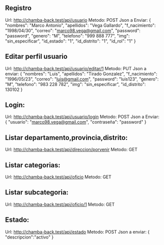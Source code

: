 ## Registro
Url: http://chamba-back.test/api/usuario
Metodo: POST
Json a Enviar:
{
	"nombres": "Marco Antonio",
	"apellidos": "Vega Gallardo",
	"f_nacimiento": "1998/04/30",
	"correo": "marco98.vega@gmail.com",
	"password": "password",
	"genero": "M",
	"telefono": "999 888 777",
	"img": "sin_especificar",
	"id_estado": "1",
	"id_distrito": "1",
	"id_rol": "1"
}

## Editar perfil usuario
Url: http://chamba-back.test/api/usuario/editar/1
Metodo: PUT
Json a enviar:
{
	"nombres": "Luis",
	"apellidos": "Tirado Gonzalez",
	"f_nacimiento": "1996/05/23",
	"correo": "luis@gmail.com",
	"password": "luis123",
	"genero": "M",
	"telefono": "983 228 782",
	"img": "sin_especificar",
	"id_distrito": 130102
}

## Login: 
Url: http://chamba-back.test/api/usuario/login
Metodo: POST
Json a Enviar:
{
	"usuario": "marco98.vega@gmail.com",
	"contraseña": "password"
} 

## Listar departamento,provincia,distrito:
Url: http://chamba-back.test/api/direccion/porvenir
Metodo: GET

## Listar categorias:
Url: http://chamba-back.test/api/oficio
Metodo: GET

## Listar subcategoria:
Url: http://chamba-back.test/api/oficio/1
Metodo: GET

## Estado:
Url: http://chamba-back.test/api/estado
Metodo: POST
Json a enviar:
{
	"descripcion":"activo"
}




